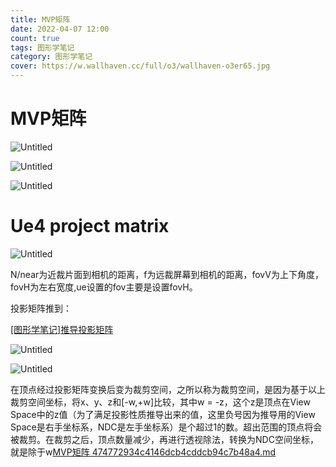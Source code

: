 ```yaml
---
title: MVP矩阵
date: 2022-04-07 12:00
count: true
tags: 图形学笔记
category: 图形学笔记
cover: https://w.wallhaven.cc/full/o3/wallhaven-o3er65.jpg
---
```

# MVP矩阵

![Untitled](Untitled.png)

![Untitled](Untitled%201.png)

![Untitled](Untitled%202.png)

# Ue4 project matrix

![Untitled](Untitled%203.png)

N/near为近裁片面到相机的距离，f为远裁屏幕到相机的距离，fovV为上下角度，fovH为左右宽度,ue设置的fov主要是设置fovH。

投影矩阵推到：

[[图形学笔记]推导投影矩阵](https://zhuanlan.zhihu.com/p/122411512)

![Untitled](Untitled%204.png)

![Untitled](Untitled%205.png)

在顶点经过投影矩阵变换后变为裁剪空间，之所以称为裁剪空间，是因为基于以上裁剪空间坐标，将x、y、z和[-w,+w]比较，其中w = -z，这个z是顶点在View Space中的z值（为了满足投影性质推导出来的值，这里负号因为推导用的View Space是右手坐标系，NDC是左手坐标系）是个超过1的数。超出范围的顶点将会被裁剪。在裁剪之后，顶点数量减少，再进行透视除法，转换为NDC空间坐标，就是除于w[MVP矩阵 474772934c4146dcb4cddcb94c7b48a4.md](MVP%BE%D8%D5%F3%20474772934c4146dcb4cddcb94c7b48a4.md)